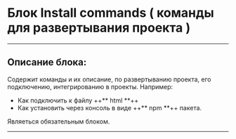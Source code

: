 # Блок Install commands ( команды для развертывания проекта )

---

## Описание блока:
Содержит команды и их описание, по развертыванию проекта, его подключению, интегрированию в проекты.
Например:
* Как подключить к файлу  ++** html **++
* Как установить через консоль в виде ++** npm **++ пакета.

Являеться обязательным блоком.

---

